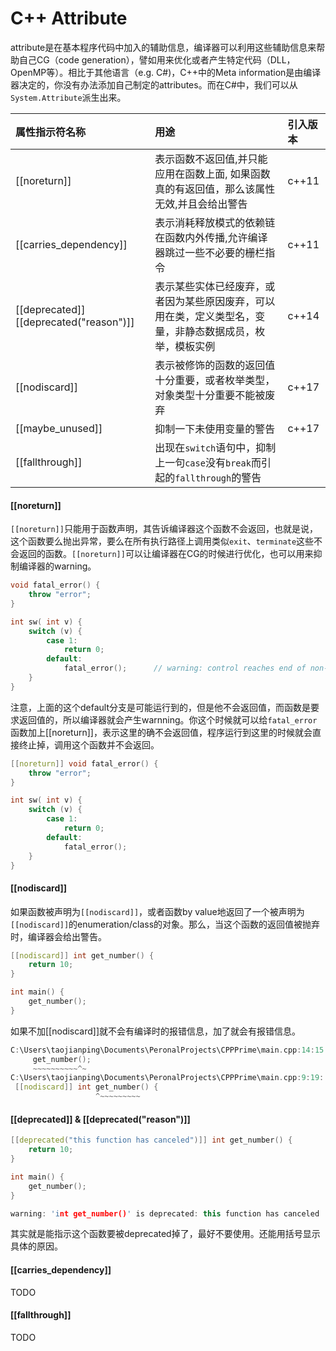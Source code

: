 # C++ Attribute

attribute是在基本程序代码中加入的辅助信息，编译器可以利用这些辅助信息来帮助自己CG（code generation），譬如用来优化或者产生特定代码（DLL，OpenMP等）。相比于其他语言（e.g. C#)，C++中的Meta information是由编译器决定的，你没有办法添加自己制定的attributes。而在C#中，我们可以从`System.Attribute`派生出来。



| 属性指示符名称                           | 用途                                                         | 引入版本 |
| :--------------------------------------- | :----------------------------------------------------------- | :------- |
| [[noreturn]]                             | 表示函数不返回值,并只能应用在函数上面, 如果函数真的有返回值，那么该属性无效,并且会给出警告 | c++11    |
| [[carries_dependency]]                   | 表示消耗释放模式的依赖链在函数内外传播,允许编译器跳过一些不必要的栅栏指令 | c++11    |
| [[deprecated]]  [[deprecated("reason")]] | 表示某些实体已经废弃，或者因为某些原因废弃，可以用在类，定义类型名，变量，非静态数据成员，枚举，模板实例 | c++14    |
| [[nodiscard]]                            | 表示被修饰的函数的返回值十分重要，或者枚举类型，对象类型十分重要不能被废弃 | c++17    |
| [[maybe_unused]]                         | 抑制一下未使用变量的警告                                     | c++17    |
| [[fallthrough]]                          | 出现在`switch`语句中，抑制上一句`case`没有`break`而引起的`fallthrough`的警告 |          |



#### [[noreturn]]

`[[noreturn]]`只能用于函数声明，其告诉编译器这个函数不会返回，也就是说，这个函数要么抛出异常，要么在所有执行路径上调用类似`exit`、`terminate`这些不会返回的函数。`[[noreturn]]`可以让编译器在CG的时候进行优化，也可以用来抑制编译器的warning。

```c++
void fatal_error() {
    throw "error";
}

int sw( int v) {
    switch (v) {
        case 1:
            return 0;
        default:
            fatal_error();		// warning: control reaches end of non-void function
    }
}
```

注意，上面的这个default分支是可能运行到的，但是他不会返回值，而函数是要求返回值的，所以编译器就会产生warnning。你这个时候就可以给`fatal_error`函数加上[[noreturn]]，表示这里的确不会返回值，程序运行到这里的时候就会直接终止掉，调用这个函数并不会返回。

```c++
[[noreturn]] void fatal_error() {
    throw "error";
}

int sw( int v) {
    switch (v) {
        case 1:
            return 0;
        default:
            fatal_error();
    }
}
```



#### [[nodiscard]]

如果函数被声明为`[[nodiscard]]`，或者函数by value地返回了一个被声明为`[[nodiscard]]`的enumeration/class的对象。那么，当这个函数的返回值被抛弃时，编译器会给出警告。

```c++
[[nodiscard]] int get_number() {
    return 10;
}

int main() {
    get_number();
}
```

如果不加[[nodiscard]]就不会有编译时的报错信息，加了就会有报错信息。

```c++
C:\Users\taojianping\Documents\PeronalProjects\CPPPrime\main.cpp:14:15: warning: ignoring return value of 'int get_number()', declared with attribute nodiscard [-Wunused-result]
     get_number();
     ~~~~~~~~~~^~
C:\Users\taojianping\Documents\PeronalProjects\CPPPrime\main.cpp:9:19: note: declared here
 [[nodiscard]] int get_number() {
                   ^~~~~~~~~~
```



#### [[deprecated]]  & [[deprecated("reason")]]

```c++
[[deprecated("this function has canceled")]] int get_number() {
    return 10;
}

int main() {
    get_number();
}
```

```c++
warning: 'int get_number()' is deprecated: this function has canceled
```

其实就是能指示这个函数要被deprecated掉了，最好不要使用。还能用括号显示具体的原因。



#### [[carries_dependency]]

TODO



#### [[fallthrough]]

TODO